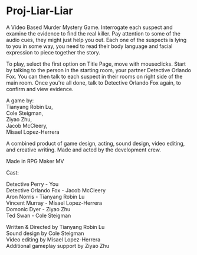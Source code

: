 # Proj-Liar-Liar
A Video Based Murder Mystery Game. Interrogate each suspect and examine the evidence to find the real killer. Pay attention to some of the audio cues, they might just help you out. Each one of the suspects is lying to you in some way, you need to read their body language and facial expression to piece together the story.

To play, select the first option on Title Page, move with mouseclicks.
Start by talking to the person in the starting room, your partner Detective Orlando Fox.
You can then talk to each suspect in their rooms on right side of the main room.
Once you're all done, talk to Detective Orlando Fox again, to confirm and view evidence.

A game by:\
Tianyang Robin Lu,\
Cole Steigman,\
Ziyao Zhu,\
Jacob McCleery,\
Misael Lopez-Herrera


A combined product of game design, acting, sound design, video editing, and creative writing. Made and acted by the development crew.

Made in RPG Maker MV

Cast:

Detective Perry - You\
Detective Orlando Fox - Jacob McCleery\
Aron Norris - Tianyang Robin Lu\
Vincent Murray - Misael Lopez-Herrera\
Domonic Dyer - Ziyao Zhu\
Ted Swan - Cole Steigman

Written & Directed by Tianyang Robin Lu\
Sound design by Cole Steigman\
Video editing by Misael Lopez-Herrera\
Additional gameplay support by Ziyao Zhu
